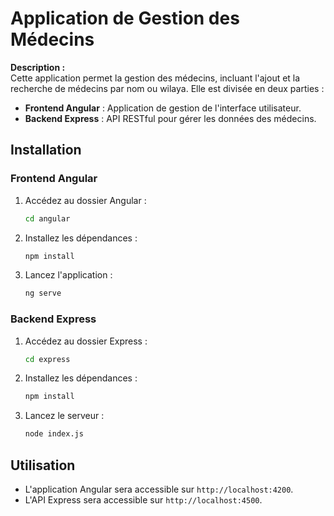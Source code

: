 # Application de Gestion des Médecins

**Description :**  
Cette application permet la gestion des médecins, incluant l'ajout et la recherche de médecins par nom ou wilaya. Elle est divisée en deux parties :

- **Frontend Angular** : Application de gestion de l'interface utilisateur.
- **Backend Express** : API RESTful pour gérer les données des médecins.

## Installation

### Frontend Angular

1. Accédez au dossier Angular :
   ```bash
   cd angular
   ```

2. Installez les dépendances :
   ```bash
   npm install
   ```

3. Lancez l'application :
   ```bash
   ng serve
   ```

### Backend Express

1. Accédez au dossier Express :
   ```bash
   cd express
   ```

2. Installez les dépendances :
   ```bash
   npm install
   ```

3. Lancez le serveur :
   ```bash
   node index.js
   ```

## Utilisation

- L'application Angular sera accessible sur `http://localhost:4200`.
- L'API Express sera accessible sur `http://localhost:4500`.
